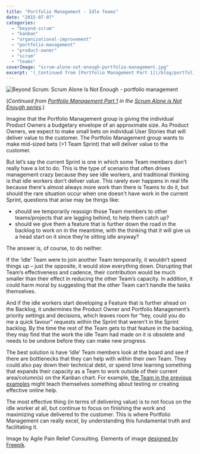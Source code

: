 ```yaml
---
title: "Portfolio Management - Idle Teams"
date: "2015-07-07"
categories: 
  - "beyond-scrum"
  - "kanban"
  - "organizational-improvement"
  - "portfolio-management"
  - "product-owner"
  - "scrum"
  - "teams"
coverImage: "scrum-alone-not-enough-portfolio-management.jpg"
excerpt: '(_Continued from [Portfolio Management Part 1](/blog/portfolio-management) in the'
---
```


![Beyond Scrum: Scrum Alone Is Not Enough - portfolio management](src/content/blog/portfolio-management-idle-teams/images/scrum-alone-not-enough-portfolio-management.jpg)

(_Continued from [Portfolio Management Part 1](/blog/portfolio-management) in the [Scrum Alone is Not Enough series](/blog/scrum-alone-is-not-enough)._)

Imagine that the Portfolio Management group is giving the individual Product Owners a budgetary envelope of an approximate size. As Product Owners, we expect to make small bets on individual User Stories that will deliver value to the customer. The Portfolio Management group wants to make mid-sized bets (>1 Team Sprint) that will deliver value to the customer.

But let’s say the current Sprint is one in which some Team members don’t really have a lot to do. This is the type of scenario that often drives management crazy because they see idle workers, and traditional thinking is that idle workers don’t deliver value. This rarely ever happens in real life because there's almost always more work than there is Teams to do it, but should the rare situation occur when one doesn't have work in the current Sprint, questions that arise may be things like:

- should we temporarily reassign those Team members to other teams/projects that are lagging behind, to help them catch up?
- should we give them a feature that is further down the road in the backlog to work on in the meantime, with the thinking that it will give us a head start on it since they’re sitting idle anyway?

The answer is, of course, to do neither.

If the ‘idle’ Team were to join another Team temporarily, it wouldn’t speed things up – just the opposite, it would slow everything down. Disrupting that Team’s effectiveness and cadence, their contribution would be much smaller than their effect in reducing the other Team’s capacity. In addition, it could harm moral by suggesting that the other Team can’t handle the tasks themselves.

And if the idle workers start developing a Feature that is further ahead on the Backlog, it undermines the Product Owner and Portfolio Management’s priority settings and decisions, which leaves room for “hey, could you do me a quick favour” requests within the Sprint that weren’t in the Sprint backlog. By the time the rest of the Team gets to that feature in the backlog, they may find that the work the idle Team had made on it is obsolete and needs to be undone before they can make new progress.

The best solution is have ‘idle’ Team members look at the board and see if there are bottlenecks that they can help with within their own Team. They could also pay down their technical debt, or spend time learning something that expands their capacity as a Team to work outside of their current area/column(s) on the Kanban chart. For example, [the Team in the previous examples](/blog/portfolio-management) might teach themselves something about testing or creating effective online help.

The most effective thing (in terms of delivering value) is to not focus on the idle worker at all, but continue to focus on finishing the work and maximizing value delivered to the customer. This is where Portfolio Management can really excel, by understanding this fundamental truth and facilitating it.

Image by Agile Pain Relief Consulting. Elements of image [designed by Freepik](external:https://www.freepik.com/premium-vector/shopping-infographic-with-gears_714785.htm).
